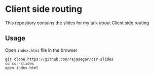 # Client side routing
This repository contains the slides for my talk about Client side routing

## Usage
Open `index.html` file in the browser

```
git clone https://github.com/rajasegar/csr-slides
cd csr-slides
open index.html
```
